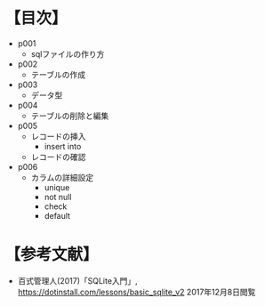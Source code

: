# 【目次】
- p001
    * sqlファイルの作り方
- p002
    * テーブルの作成
- p003
    * データ型
- p004
    * テーブルの削除と編集
- p005
    * レコードの挿入
        + insert into
    * レコードの確認
- p006
    * カラムの詳細設定
        + unique
        + not null
        + check
        + default

 
# 【参考文献】
- 百式管理人(2017)「SQLite入門」, <https://dotinstall.com/lessons/basic_sqlite_v2> 2017年12月8日閲覧
